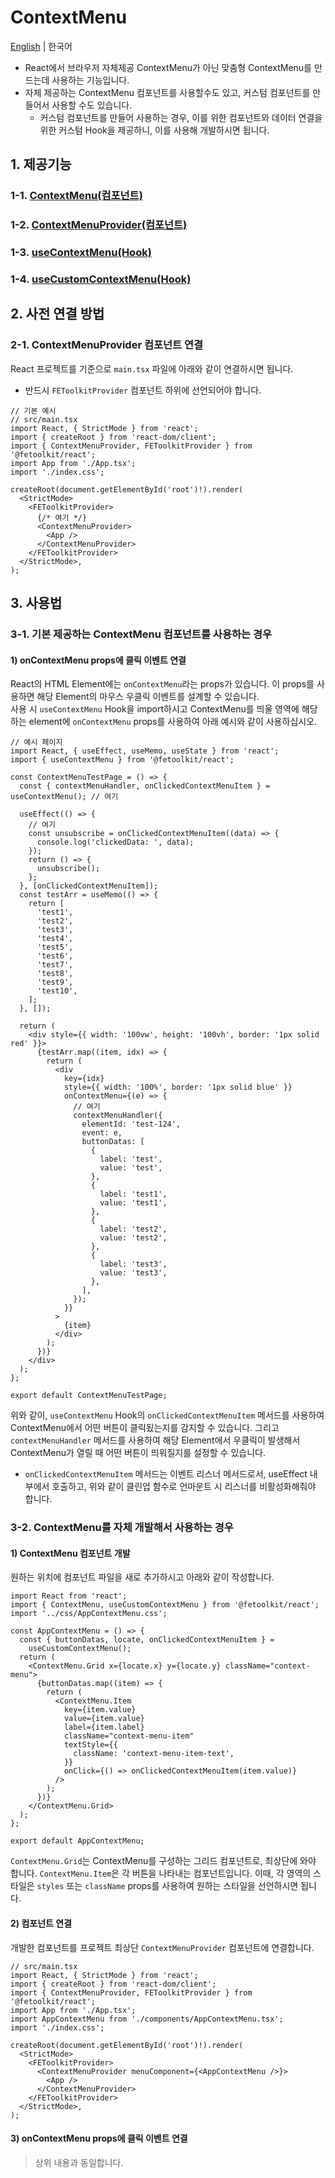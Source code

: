 # ContextMenu

[English](../en/contextmenu.md) | 한국어

- React에서 브라우저 자체제공 ContextMenu가 아닌 맞춤형 ContextMenu를 만드는데 사용하는 기능입니다.
- 자체 제공하는 ContextMenu 컴포넌트를 사용할수도 있고, 커스텀 컴포넌트를 만들어서 사용할 수도 있습니다.
  - 커스텀 컴포넌트를 만들어 사용하는 경우, 이를 위한 컴포넌트와 데이터 연결을 위한 커스텀 Hook을 제공하니, 이를 사용해 개발하시면 됩니다.

## 1. 제공기능

### 1-1. [ContextMenu(컴포넌트)](./component_contextmenu.md)

### 1-2. [ContextMenuProvider(컴포넌트)](./component_contextmenuprovider.md)

### 1-3. [useContextMenu(Hook)](./hook_usecontextmenu.md)

### 1-4. [useCustomContextMenu(Hook)](./hook_usecustomcontextmenu.md)

## 2. 사전 연결 방법

### 2-1. ContextMenuProvider 컴포넌트 연결

React 프로젝트를 기준으로 `main.tsx` 파일에 아래와 같이 연결하시면 됩니다.

- 반드시 `FEToolkitProvider` 컴포넌트 하위에 선언되어야 합니다.

```tsx
// 기본 예시
// src/main.tsx
import React, { StrictMode } from 'react';
import { createRoot } from 'react-dom/client';
import { ContextMenuProvider, FEToolkitProvider } from '@fetoolkit/react';
import App from './App.tsx';
import './index.css';

createRoot(document.getElementById('root')!).render(
  <StrictMode>
    <FEToolkitProvider>
      {/* 여기 */}
      <ContextMenuProvider>
        <App />
      </ContextMenuProvider>
    </FEToolkitProvider>
  </StrictMode>,
);
```

## 3. 사용법

### 3-1. 기본 제공하는 ContextMenu 컴포넌트를 사용하는 경우

#### 1) onContextMenu props에 클릭 이벤트 연결

React의 HTML Element에는 `onContextMenu`라는 props가 있습니다.
이 props를 사용하면 해당 Element의 마우스 우클릭 이벤트를 설계할 수 있습니다.  
사용 시 `useContextMenu` Hook을 import하시고 ContextMenu를 띄울 영역에 해당하는 element에 `onContextMenu` props를 사용하여 아래 예시와 같이 사용하십시오.

```tsx
// 예시 페이지
import React, { useEffect, useMemo, useState } from 'react';
import { useContextMenu } from '@fetoolkit/react';

const ContextMenuTestPage = () => {
  const { contextMenuHandler, onClickedContextMenuItem } = useContextMenu(); // 여기

  useEffect(() => {
    // 여기
    const unsubscribe = onClickedContextMenuItem((data) => {
      console.log('clickedData: ', data);
    });
    return () => {
      unsubscribe();
    };
  }, [onClickedContextMenuItem]);
  const testArr = useMemo(() => {
    return [
      'test1',
      'test2',
      'test3',
      'test4',
      'test5',
      'test6',
      'test7',
      'test8',
      'test9',
      'test10',
    ];
  }, []);

  return (
    <div style={{ width: '100vw', height: '100vh', border: '1px solid red' }}>
      {testArr.map((item, idx) => {
        return (
          <div
            key={idx}
            style={{ width: '100%', border: '1px solid blue' }}
            onContextMenu={(e) => {
              // 여기
              contextMenuHandler({
                elementId: 'test-124',
                event: e,
                buttonDatas: [
                  {
                    label: 'test',
                    value: 'test',
                  },
                  {
                    label: 'test1',
                    value: 'test1',
                  },
                  {
                    label: 'test2',
                    value: 'test2',
                  },
                  {
                    label: 'test3',
                    value: 'test3',
                  },
                ],
              });
            }}
          >
            {item}
          </div>
        );
      })}
    </div>
  );
};

export default ContextMenuTestPage;
```

위와 같이, `useContextMenu` Hook의 `onClickedContextMenuItem` 메서드를 사용하여 ContextMenu에서 어떤 버튼이 클릭됬는지를 감지할 수 있습니다. 그리고 `contextMenuHandler` 메서드를 사용하여 해당 Element에서 우클릭이 발생해서 ContextMenu가 열릴 때 어떤 버튼이 띄워질지를 설정할 수 있습니다.

- `onClickedContextMenuItem` 메서드는 이벤트 리스너 메서드로서, useEffect 내부에서 호출하고, 위와 같이 클린업 함수로 언마운트 시 리스너를 비활성화해줘야 합니다.

### 3-2. ContextMenu를 자체 개발해서 사용하는 경우

#### 1) ContextMenu 컴포넌트 개발

원하는 위치에 컴포넌트 파일을 새로 추가하시고 아래와 같이 작성합니다.

```tsx
import React from 'react';
import { ContextMenu, useCustomContextMenu } from '@fetoolkit/react';
import '../css/AppContextMenu.css';

const AppContextMenu = () => {
  const { buttonDatas, locate, onClickedContextMenuItem } =
    useCustomContextMenu();
  return (
    <ContextMenu.Grid x={locate.x} y={locate.y} className="context-menu">
      {buttonDatas.map((item) => {
        return (
          <ContextMenu.Item
            key={item.value}
            value={item.value}
            label={item.label}
            className="context-menu-item"
            textStyle={{
              className: 'context-menu-item-text',
            }}
            onClick={() => onClickedContextMenuItem(item.value)}
          />
        );
      })}
    </ContextMenu.Grid>
  );
};

export default AppContextMenu;
```

`ContextMenu.Grid`는 ContextMenu를 구성하는 그리드 컴포넌트로, 최상단에 와야 합니다. `ContextMenu.Item`은 각 버튼을 나타내는 컴포넌트입니다. 이때, 각 영역의 스타일은 `styles` 또는 `className` props를 사용하여 원하는 스타일을 선언하시면 됩니다.

#### 2) 컴포넌트 연결

개발한 컴포넌트를 프로젝트 최상단 `ContextMenuProvider` 컴포넌트에 연결합니다.

```tsx
// src/main.tsx
import React, { StrictMode } from 'react';
import { createRoot } from 'react-dom/client';
import { ContextMenuProvider, FEToolkitProvider } from '@fetoolkit/react';
import App from './App.tsx';
import AppContextMenu from './components/AppContextMenu.tsx';
import './index.css';

createRoot(document.getElementById('root')!).render(
  <StrictMode>
    <FEToolkitProvider>
      <ContextMenuProvider menuComponent={<AppContextMenu />}>
        <App />
      </ContextMenuProvider>
    </FEToolkitProvider>
  </StrictMode>,
);
```

#### 3) onContextMenu props에 클릭 이벤트 연결

> 상위 내용과 동일합니다.
